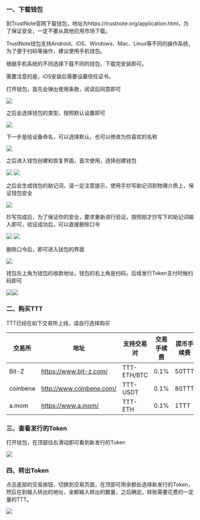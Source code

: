 
### 一、下载钱包

到TrustNote官网下载钱包，地址为https://trustnote.org/application.html，为了保证安全，一定不要从其他应用市场下载。

TrustNote钱包支持Android、iOS、Windows、Mac、Linux等不同的操作系统，为了便于扫码等操作，建议使用手机钱包。

根据手机系统的不同选择下载不同的钱包，下载完安装即可。

需要注意的是，iOS安装后需要设置信任证书。

打开钱包，首先会弹出使用条款，阅读后同意即可

![](./images/wallet1.png)

之后会选择钱包的类型，按照默认设置即可

![](./images/wallet2.png)

下一步是给设备命名，可以选择默认，也可以修改为你喜欢的名称

![](./images/wallet3.png)

之后进入钱包创建和恢复界面，首次使用，选择创建钱包

![](./images/wallet4.png)
![](./images/wallet5.png)

之后会生成钱包的助记词，请一定注意提示，使用手抄写助记词到物理介质上，保证钱包安全

![](./images/wallet6.png)

抄写完成后，为了保证你的安全，要求重新进行验证，按照刚才抄写下的助记词输入即可，验证成功后，可以直接删除口令

![](./images/wallet7.png)
![](./images/wallet8.png)

删除口令后，即可进入钱包的界面

![](./images/wallet9.png)

钱包左上角为钱包的收款地址，钱包的右上角是扫码，后续发行Token支付时候扫码即可

![](./images/wallet10.png)![](./images/wallet11.png)

### 二、购买TTT

TTT已经在如下交易所上线，请自行选择购买

|交易所|地址|支持交易对|交易手续费|提币手续费|最小提币额度|
|-----|---|--------|---------|--------|-----------|
|Bit-Z|https://www.bit-z.com/|TTT-ETH/BTC|0.1%|50TTT|500TTT|
|coinbene|http://www.coinbene.com/|TTT-USDT|0.1%|80TTT|80TTT|
|a.mom|https://www.a.mom/|TTT-ETH|0.1%|1TTT|5TTT|

### 三、查看发行的Token

打开钱包，在顶部往右滑动即可看到新发行的Token

![](./images/wallet12.png)

### 四、转出Token

点击底部的交易按钮，切换到交易页面，在顶部可用余额处选择新发行的Token，然后在到输入转出的地址，金额输入转出的数量，之后确定。转账需要花费的一定量的TTT。

![](./images/wallet13.png)
